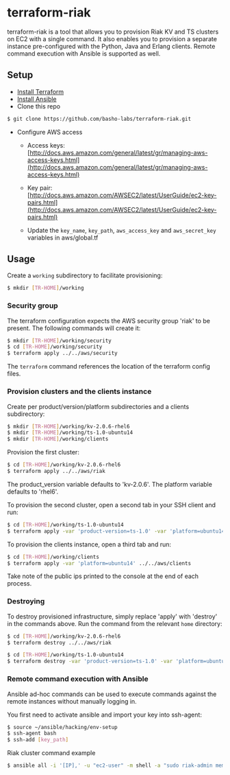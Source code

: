 # terraform-riak

terraform-riak is a tool that allows you to provision Riak KV and TS clusters on EC2 with a single command. It also enables you to provision a separate instance pre-configured with the Python, Java and Erlang clients. Remote command execution with Ansible is supported as well.

## Setup

* [Install Terraform](https://terraform.io/intro/getting-started/install.html)
* [Install Ansible](http://docs.ansible.com/ansible/intro_installation.html)
* Clone this repo

```bash
$ git clone https://github.com/basho-labs/terraform-riak.git
```

* Configure AWS access

  * Access keys: [http://docs.aws.amazon.com/general/latest/gr/managing-aws-access-keys.html](http://docs.aws.amazon.com/general/latest/gr/managing-aws-access-keys.html)

  * Key pair: [http://docs.aws.amazon.com/AWSEC2/latest/UserGuide/ec2-key-pairs.html](http://docs.aws.amazon.com/AWSEC2/latest/UserGuide/ec2-key-pairs.html)

  * Update the `key_name`, `key_path`, `aws_access_key` and `aws_secret_key` variables in aws/global.tf

## Usage

Create a `working` subdirectory to facilitate provisioning:

```bash
$ mkdir [TR-HOME]/working
```

### Security group

The terraform configuration expects the AWS security group 'riak' to be present. The following commands will create it:

```bash
$ mkdir [TR-HOME]/working/security
$ cd [TR-HOME]/working/security
$ terraform apply ../../aws/security
```

The `terraform` command references the location of the terraform config files. 

### Provision clusters and the clients instance

Create per product/version/platform subdirectories and a clients subdirectory:

```bash
$ mkdir [TR-HOME]/working/kv-2.0.6-rhel6
$ mkdir [TR-HOME]/working/ts-1.0-ubuntu14
$ mkdir [TR-HOME]/working/clients
```

Provision the first cluster:

```bash
$ cd [TR-HOME]/working/kv-2.0.6-rhel6
$ terraform apply ../../aws/riak
```

The product_version variable defaults to 'kv-2.0.6'. The platform variable defaults to 'rhel6'.

To provision the second cluster, open a second tab in your SSH client and run:

```bash
$ cd [TR-HOME]/working/ts-1.0-ubuntu14
$ terraform apply -var 'product-version=ts-1.0' -var 'platform=ubuntu14' ../../aws/riak
```

To provision the clients instance, open a third tab and run:

```bash
$ cd [TR-HOME]/working/clients
$ terraform apply -var 'platform=ubuntu14' ../../aws/clients
```

Take note of the public ips printed to the console at the end of each process.

### Destroying

To destroy provisioned infrastructure, simply replace 'apply' with 'destroy' in the commands above. Run the command from the relevant `home` directory:

```bash
$ cd [TR-HOME]/working/kv-2.0.6-rhel6
$ terraform destroy ../../aws/riak

$ cd [TR-HOME]/working/ts-1.0-ubuntu14
$ terraform destroy -var 'product-version=ts-1.0' -var 'platform=ubuntu14' ../../aws/riak
```

### Remote command execution with Ansible

Ansible ad-hoc commands can be used to execute commands against the remote instances without manually logging in. 

You first need to activate ansible and import your key into ssh-agent:

```bash
$ source ~/ansible/hacking/env-setup
$ ssh-agent bash
$ ssh-add [key_path]
```

Riak cluster command example

```bash
$ ansible all -i '[IP],' -u "ec2-user" -m shell -a "sudo riak-admin member_status"
```







